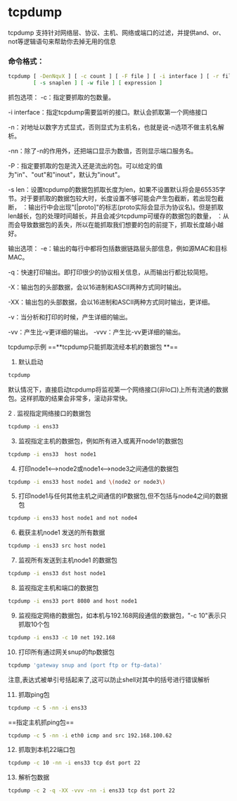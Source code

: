 # tcpdump

tcpdump 支持针对网络层、协议、主机、网络或端口的过滤，并提供and、or、not等逻辑语句来帮助你去掉无用的信息


### 命令格式：

```sh
tcpdump [ -DenNqvX ] [ -c count ] [ -F file ] [ -i interface ] [ -r file ]
        [ -s snaplen ] [ -w file ] [ expression ]
```

抓包选项：
-c：指定要抓取的包数量。

-i interface：指定tcpdump需要监听的接口。默认会抓取第一个网络接口

-n：对地址以数字方式显式，否则显式为主机名，也就是说-n选项不做主机名解析。

-nn：除了-n的作用外，还把端口显示为数值，否则显示端口服务名。

-P：指定要抓取的包是流入还是流出的包。可以给定的值为"in"、"out"和"inout"，默认为"inout"。

-s len：设置tcpdump的数据包抓取长度为len，如果不设置默认将会是65535字节。对于要抓取的数据包较大时，长度设置不够可能会产生包截断，若出现包截断，
：输出行中会出现"[|proto]"的标志(proto实际会显示为协议名)。但是抓取len越长，包的处理时间越长，并且会减少tcpdump可缓存的数据包的数量，
：从而会导致数据包的丢失，所以在能抓取我们想要的包的前提下，抓取长度越小越好。

输出选项：
-e：输出的每行中都将包括数据链路层头部信息，例如源MAC和目标MAC。

-q：快速打印输出。即打印很少的协议相关信息，从而输出行都比较简短。

-X：输出包的头部数据，会以16进制和ASCII两种方式同时输出。

-XX：输出包的头部数据，会以16进制和ASCII两种方式同时输出，更详细。

-v：当分析和打印的时候，产生详细的输出。

-vv：产生比-v更详细的输出。
-vvv：产生比-vv更详细的输出。


tcpdump示例
==**tcpdump只能抓取流经本机的数据包 **==

1. 默认启动
```sh
tcpdump
```
默认情况下，直接启动tcpdump将监视第一个网络接口(非lo口)上所有流通的数据包。这样抓取的结果会非常多，滚动非常快。

2 . 监视指定网络接口的数据包
```sh
tcpdump -i ens33
```
3. 监视指定主机的数据包，例如所有进入或离开node1的数据包
```sh
tcpdump -i ens33  host node1
```
4. 打印node1<-->node2或node1<-->node3之间通信的数据包
```sh
tcpdump -i ens33 host node1 and \(node2 or node3\)
```
5. 打印node1与任何其他主机之间通信的IP数据包,但不包括与node4之间的数据包
```sh
tcpdump -i ens33 host node1 and not node4
```
6. 截获主机node1 发送的所有数据
```sh
tcpdump -i ens33 src host node1
```
7. 监视所有发送到主机node1 的数据包
```sh    
tcpdump -i ens33 dst host node1
```
8. 监视指定主机和端口的数据包
```sh
tcpdump -i ens33 port 8080 and host node1
```
9. 监视指定网络的数据包，如本机与192.168网段通信的数据包，"-c 10"表示只抓取10个包
```sh
tcpdump -i ens33 -c 10 net 192.168
```
10. 打印所有通过网关snup的ftp数据包
```sh
tcpdump 'gateway snup and (port ftp or ftp-data)'
```
注意,表达式被单引号括起来了,这可以防止shell对其中的括号进行错误解析

11. 抓取ping包
```sh
tcpdump -c 5 -nn -i ens33 
```
==指定主机抓ping包==
```sh
tcpdump -c 5 -nn -i eth0 icmp and src 192.168.100.62
```
12. 抓取到本机22端口包
```sh
tcpdump -c 10 -nn -i ens33 tcp dst port 22
```

13. 解析包数据
```sh
tcpdump -c 2 -q -XX -vvv -nn -i ens33 tcp dst port 22
```

